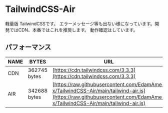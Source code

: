 # TailwindCSS-Air
軽量版 TailwindCSSです。 エラーメッセージ等も出ない様になっています。開発ではCDN、本番ではこれを推奨します。
動作確認はしています。

## パフォーマンス


| NAME | BYTES | URL | Ratio |
| ---- | ---- | ---- | ---- |
| CDN | 362745 bytes | [https://cdn.tailwindcss.com/3.3.3](https://cdn.tailwindcss.com/3.3.3) | 100% |
| AIR | 342688 bytes | [https://raw.githubusercontent.com/EdamAme-x/TailwindCSS-Air/main/tailwind-air.js](https://raw.githubusercontent.com/EdamAme-x/TailwindCSS-Air/main/tailwind-air.js) | 94% |
